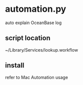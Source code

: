 # automation.py
auto explain OceanBase log

## script location
~/Library/Services/lookup.workflow

## install
refer to Mac Automation usage
